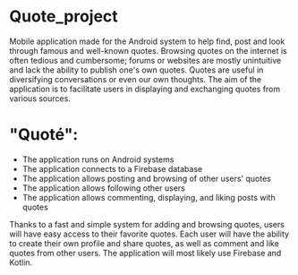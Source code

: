 # Quote_project
Mobile application made for the Android system to help find, post and look through famous
and well-known quotes.
Browsing quotes on the internet is often tedious and cumbersome; forums or websites are
mostly unintuitive and lack the ability to publish one's own quotes. Quotes are useful in
diversifying conversations or even our own thoughts. The aim of the application is to
facilitate users in displaying and exchanging quotes from various sources.
# "Quoté":
- The application runs on Android systems
- The application connects to a Firebase database
- The application allows posting and browsing of other users' quotes
- The application allows following other users
- The application allows commenting, displaying, and liking posts with quotes

Thanks to a fast and simple system for adding and browsing quotes, users will have easy
access to their favorite quotes. Each user will have the ability to create their own profile and
share quotes, as well as comment and like quotes from other users.
The application will most likely use Firebase and Kotlin.
